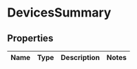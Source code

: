 
# DevicesSummary

## Properties
Name | Type | Description | Notes
------------ | ------------- | ------------- | -------------



